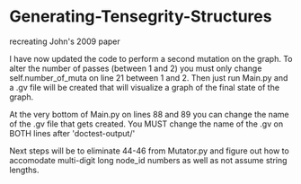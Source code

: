 # Generating-Tensegrity-Structures
recreating John's 2009 paper

I have now updated the code to perform a second mutation on the graph. To alter the number of passes (between 1 and 2) you must only change self.number_of_muta on line 21 between 1 and 2. Then just run Main.py and a .gv file will be created that will visualize a graph of the final state of the graph.

At the very bottom of Main.py on lines 88 and 89 you can change the name of the .gv file that gets created. You MUST change the name of the .gv on BOTH lines after 'doctest-output/'

Next steps will be to eliminate 44-46 from Mutator.py and figure out how to accomodate multi-digit long node_id numbers as well as not assume string lengths.
